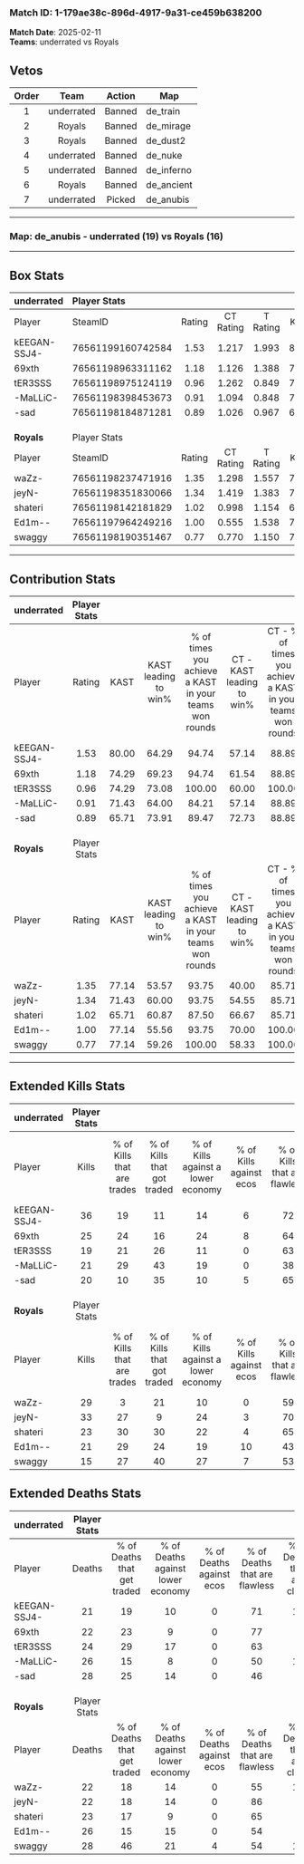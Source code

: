 ### Match ID: 1-179ae38c-896d-4917-9a31-ce459b638200  
**Match Date**: 2025-02-11  
**Teams**: underrated vs Royals  

## Vetos  

| Order | Team | Action | Map |
| :---: | :--: | :----: | --- |
| 1 | underrated | Banned | de_train |
| 2 | Royals | Banned | de_mirage |
| 3 | Royals | Banned | de_dust2 |
| 4 | underrated | Banned | de_nuke |
| 5 | underrated | Banned | de_inferno |
| 6 | Royals | Banned | de_ancient |
| 7 | underrated | Picked | de_anubis |

---  

### **Map**: de_anubis - underrated (19) vs Royals (16)  
---  

## Box Stats  

| **underrated** | Player Stats      |        |           |          |       |      |       |         |        |      |     |
| :- | :- | :-: | :-: | :-: | :-: | :-: | :-: | :-: | :-: | :-: | :-: |
| Player         | SteamID           | Rating | CT Rating | T Rating | KAST  | ADR  | Kills | Assists | Deaths | K/D  | HS% |
| kEEGAN-SSJ4-   | 76561199160742584 |  1.53  |   1.217   |  1.993   | 80.00 | 96.4 |  36   |    3    |   21   | 1.71 | 25  |
| 69xth          | 76561198963311162 |  1.18  |   1.126   |  1.388   | 74.29 | 82.9 |  25   |    9    |   22   | 1.14 | 44  |
| tER3SSS        | 76561198975124119 |  0.96  |   1.262   |  0.849   | 74.29 | 73.2 |  19   |    7    |   24   | 0.79 | 63  |
| -MaLLiC-       | 76561198398453673 |  0.91  |   1.094   |  0.848   | 71.43 | 58.4 |  21   |    6    |   26   | 0.81 | 28  |
| -sad           | 76561198184871281 |  0.89  |   1.026   |  0.967   | 65.71 | 78.2 |  20   |   11    |   28   | 0.71 | 35  |
|                |                   |        |           |          |       |      |       |         |        |      |     |
|                |                   |        |           |          |       |      |       |         |        |      |     |
|                |                   |        |           |          |       |      |       |         |        |      |     |
| **Royals**     | Player Stats      |        |           |          |       |      |       |         |        |      |     |
| Player         | SteamID           | Rating | CT Rating | T Rating | KAST  | ADR  | Kills | Assists | Deaths | K/D  | HS% |
| waZz-          | 76561198237471916 |  1.35  |   1.298   |  1.557   | 77.14 | 98.6 |  29   |    9    |   22   | 1.32 | 68  |
| jeyN-          | 76561198351830066 |  1.34  |   1.419   |  1.383   | 71.43 | 82.8 |  33   |    4    |   22   | 1.50 | 18  |
| shateri        | 76561198142181829 |  1.02  |   0.998   |  1.154   | 65.71 | 74.5 |  23   |    7    |   23   | 1.00 | 65  |
| Ed1m--         | 76561197964249216 |  1.00  |   0.555   |  1.538   | 77.14 | 68.4 |  21   |   11    |   26   | 0.81 | 52  |
| swaggy         | 76561198190351467 |  0.77  |   0.770   |  1.150   | 77.14 | 55.1 |  15   |    8    |   28   | 0.54 | 53  |
---  

## Contribution Stats  

| **underrated** | Player Stats |       |                      |                                                        |                           |                                                             |                          |                                                            |
| :- | :-: | :-: | :-: | :-: | :-: | :-: | :-: | :-: |
| Player         |    Rating    | KAST  | KAST leading to win% | % of times you achieve a KAST in your teams won rounds | CT - KAST leading to win% | CT - % of times you achieve a KAST in your teams won rounds | T - KAST leading to win% | T - % of times you achieve a KAST in your teams won rounds |
| kEEGAN-SSJ4-   |     1.53     | 80.00 |        64.29         |                         94.74                          |           57.14           |                            88.89                            |          71.43           |                           100.00                           |
| 69xth          |     1.18     | 74.29 |        69.23         |                         94.74                          |           61.54           |                            88.89                            |          76.92           |                           100.00                           |
| tER3SSS        |     0.96     | 74.29 |        73.08         |                         100.00                         |           60.00           |                           100.00                            |          90.91           |                           100.00                           |
| -MaLLiC-       |     0.91     | 71.43 |        64.00         |                         84.21                          |           57.14           |                            88.89                            |          72.73           |                           80.00                            |
| -sad           |     0.89     | 65.71 |        73.91         |                         89.47                          |           72.73           |                            88.89                            |          75.00           |                           90.00                            |
|                |              |       |                      |                                                        |                           |                                                             |                          |                                                            |
|                |              |       |                      |                                                        |                           |                                                             |                          |                                                            |
|                |              |       |                      |                                                        |                           |                                                             |                          |                                                            |
| **Royals**     | Player Stats |       |                      |                                                        |                           |                                                             |                          |                                                            |
| Player         |    Rating    | KAST  | KAST leading to win% | % of times you achieve a KAST in your teams won rounds | CT - KAST leading to win% | CT - % of times you achieve a KAST in your teams won rounds | T - KAST leading to win% | T - % of times you achieve a KAST in your teams won rounds |
| waZz-          |     1.35     | 77.14 |        53.57         |                         93.75                          |           40.00           |                            85.71                            |          69.23           |                           100.00                           |
| jeyN-          |     1.34     | 71.43 |        60.00         |                         93.75                          |           54.55           |                            85.71                            |          64.29           |                           100.00                           |
| shateri        |     1.02     | 65.71 |        60.87         |                         87.50                          |           66.67           |                            85.71                            |          57.14           |                           88.89                            |
| Ed1m--         |     1.00     | 77.14 |        55.56         |                         93.75                          |           70.00           |                           100.00                            |          47.06           |                           88.89                            |
| swaggy         |     0.77     | 77.14 |        59.26         |                         100.00                         |           58.33           |                           100.00                            |          60.00           |                           100.00                           |
---  

## Extended Kills Stats  

| **underrated** | Player Stats |                            |                            |                                    |                         |                              |                                 |                                       |                    |           |
| :- | :-: | :-: | :-: | :-: | :-: | :-: | :-: | :-: | :-: | :-: |
| Player         |    Kills     | % of Kills that are trades | % of Kills that got traded | % of Kills against a lower economy | % of Kills against ecos | % of Kills that are flawless | % of Kills that are close duels | % of Kills that are assisted by flash | Pistol Round Kills | AWP Kills |
| kEEGAN-SSJ4-   |      36      |             19             |             11             |                 14                 |            6            |              72              |                6                |                   3                   |         2          |    23     |
| 69xth          |      25      |             24             |             16             |                 24                 |            8            |              64              |                8                |                   0                   |         0          |     0     |
| tER3SSS        |      19      |             21             |             26             |                 11                 |            0            |              63              |               11                |                   0                   |         0          |     0     |
| -MaLLiC-       |      21      |             29             |             43             |                 19                 |            0            |              38              |               24                |                   0                   |         1          |     0     |
| -sad           |      20      |             10             |             35             |                 10                 |            5            |              65              |                0                |                   5                   |         0          |     0     |
|                |              |                            |                            |                                    |                         |                              |                                 |                                       |                    |           |
|                |              |                            |                            |                                    |                         |                              |                                 |                                       |                    |           |
|                |              |                            |                            |                                    |                         |                              |                                 |                                       |                    |           |
| **Royals**     | Player Stats |                            |                            |                                    |                         |                              |                                 |                                       |                    |           |
| Player         |    Kills     | % of Kills that are trades | % of Kills that got traded | % of Kills against a lower economy | % of Kills against ecos | % of Kills that are flawless | % of Kills that are close duels | % of Kills that are assisted by flash | Pistol Round Kills | AWP Kills |
| waZz-          |      29      |             3              |             21             |                 10                 |            0            |              59              |                3                |                   7                   |         6          |     0     |
| jeyN-          |      33      |             27             |             9              |                 24                 |            3            |              70              |                9                |                   0                   |         0          |    19     |
| shateri        |      23      |             30             |             30             |                 22                 |            4            |              65              |                4                |                   0                   |         3          |     0     |
| Ed1m--         |      21      |             29             |             24             |                 19                 |           10            |              43              |               10                |                   0                   |         1          |     0     |
| swaggy         |      15      |             27             |             40             |                 27                 |            7            |              53              |                0                |                   0                   |         0          |     0     |
## Extended Deaths Stats  

| **underrated** | Player Stats |                             |                                   |                          |                               |                            |                           |               |
| :- | :-: | :-: | :-: | :-: | :-: | :-: | :-: | :-: |
| Player         |    Deaths    | % of Deaths that get traded | % of Deaths against lower economy | % of Deaths against ecos | % of Deaths that are flawless | % of Deaths that are close | % of Deaths while blinded | Deaths to AWP |
| kEEGAN-SSJ4-   |      21      |             19              |                10                 |            0             |              71               |             10             |             5             |       3       |
| 69xth          |      22      |             23              |                 9                 |            0             |              77               |             5              |             0             |       3       |
| tER3SSS        |      24      |             29              |                17                 |            0             |              63               |             4              |             4             |       3       |
| -MaLLiC-       |      26      |             15              |                 8                 |            0             |              50               |             12             |             0             |       7       |
| -sad           |      28      |             25              |                14                 |            0             |              46               |             0              |             0             |       3       |
|                |              |                             |                                   |                          |                               |                            |                           |               |
|                |              |                             |                                   |                          |                               |                            |                           |               |
|                |              |                             |                                   |                          |                               |                            |                           |               |
| **Royals**     | Player Stats |                             |                                   |                          |                               |                            |                           |               |
| Player         |    Deaths    | % of Deaths that get traded | % of Deaths against lower economy | % of Deaths against ecos | % of Deaths that are flawless | % of Deaths that are close | % of Deaths while blinded | Deaths to AWP |
| waZz-          |      22      |             18              |                14                 |            0             |              55               |             18             |             0             |       4       |
| jeyN-          |      22      |             18              |                14                 |            0             |              86               |             5              |             0             |       4       |
| shateri        |      23      |             17              |                 9                 |            0             |              65               |             4              |             0             |       6       |
| Ed1m--         |      26      |             15              |                15                 |            0             |              54               |             4              |             4             |       7       |
| swaggy         |      28      |             46              |                21                 |            4             |              54               |             14             |             4             |       2       |
